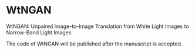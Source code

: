 # WtNGAN
WtNGAN: Unpaired Image-to-Image Translation from White Light Images to Narrow-Band Light Images

The code of WtNGAN will be published after the manuscript is accepted.
